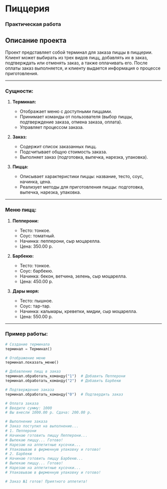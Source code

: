 # Пиццерия

### Практическая работа

## Описание проекта

Проект представляет собой терминал для заказа пиццы в пиццерии. Клиент может выбирать из трех видов пицц, добавлять их в заказ, подтверждать или отменять заказ, а также оплачивать его. После оплаты заказ выполняется, и клиенту выдается информация о процессе приготовления.

---

### Сущности:

1. **Терминал:**
   - Отображает меню с доступными пиццами.
   - Принимает команды от пользователя (выбор пиццы, подтверждение заказа, отмена заказа, оплата).
   - Управляет процессом заказа.

2. **Заказ:**
   - Содержит список заказанных пицц.
   - Подсчитывает общую стоимость заказа.
   - Выполняет заказ (подготовка, выпечка, нарезка, упаковка).

3. **Пицца:**
   - Описывает характеристики пиццы: название, тесто, соус, начинка, цена.
   - Реализует методы для приготовления пиццы: подготовка, выпечка, нарезка, упаковка.

---

### Меню пицц:

1. **Пепперони:**
   - Тесто: тонкое.
   - Соус: томатный.
   - Начинка: пепперони, сыр моцарелла.
   - Цена: 350.00 р.

2. **Барбекю:**
   - Тесто: тонкое.
   - Соус: барбекю.
   - Начинка: бекон, ветчина, зелень, сыр моцарелла.
   - Цена: 450.00 р.

3. **Дары моря:**
   - Тесто: пышное.
   - Соус: тар-тар.
   - Начинка: кальмары, креветки, мидии, сыр моцарелла.
   - Цена: 550.00 р.

---

### Пример работы:

```python
# Создание терминала
терминал = Терминал()

# Отображение меню
терминал.показать_меню()

# Добавление пицц в заказ
терминал.обработать_команду("1")  # Добавить Пепперони
терминал.обработать_команду("2")  # Добавить Барбекю

# Подтверждение заказа
терминал.обработать_команду("0")  # Подтвердить заказ

# Оплата заказа
# Введите сумму: 1000
# Вы внесли 1000.00 р. Сдача: 200.00 р.

# Выполнение заказа
# Заказ поступил на выполнение...
# 1. Пепперони
# Начинаю готовить пиццу Пепперони...
# Выпекаю пиццу... Готово!
# Нарезаю на аппетитные кусочки...
# Упаковываю в фирменную упаковку и готово!
# 2. Барбекю
# Начинаю готовить пиццу Барбекю...
# Выпекаю пиццу... Готово!
# Нарезаю на аппетитные кусочки...
# Упаковываю в фирменную упаковку и готово!

# Заказ №1 готов! Приятного аппетита!